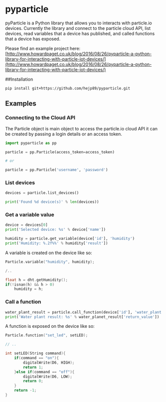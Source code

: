 # pyparticle
pyParticle is a Python library that allows you to interacts with particle.io devices. Currently the library and connect to the particle cloud API, list devices, read variables that a device has published, and called functions that a device has exposed.

Please find an example project here: [http://www.howardpaget.co.uk/blog/2016/08/26/pyparticle-a-python-library-for-interacting-with-particle-iot-devices/](http://www.howardpaget.co.uk/blog/2016/08/26/pyparticle-a-python-library-for-interacting-with-particle-iot-devices/)

##Installation

```pip install git+https://github.com/hejp89/pyparticle.git```

## Examples

### Connecting to the Cloud API

The Particle object is main object to access the particle.io cloud API it can be created by passing a login details or an access token.

```Python
import pyparticle as pp

particle = pp.Particle(access_token=access_token)

# or

particle = pp.Particle('username', 'password')
```

### List devices

```Python
devices = particle.list_devices()

print('Found %d device(s)' % len(devices))
```

### Get a variable value
```Python
device = devices[0]
print('Selected device: %s' % device['name'])

humidity = particle.get_variable(device['id'], 'humidity')
print('Humidity: %.2f%%' % humidity['result'])
```

A variable is created on the device like so:

```C
Particle.variable("humidity", humidity);

/..

float h = dht.getHumidity();
if(!isnan(h) && h > 0)
    humidity = h;
```

### Call a function
```Python
water_plant_result = particle.call_function(device['id'], 'water_plant', 10)
print('Water plant result: %s' % water_planet_result['return_value'])
```

A function is exposed on the device like so:

```C
Particle.function("set_led", setLED);

// ..

int setLED(String command){
    if(command == "on"){
        digitalWrite(D6, HIGH);
        return 1;
    }else if(command == "off"){
        digitalWrite(D6, LOW);
        return 0;
    }
    return -1;
}
```

